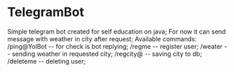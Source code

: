 # TelegramBot
Simple telegram bot created for self education on java;
For now it can send message with weather in city after request;
Available commands:
/ping@YolBot -- for check is bot replying;
/regme -- register user;
/weater -- sending weather in requested city;
/regcity@<cityname> -- saving city to db;
/deleteme -- deleting user;
